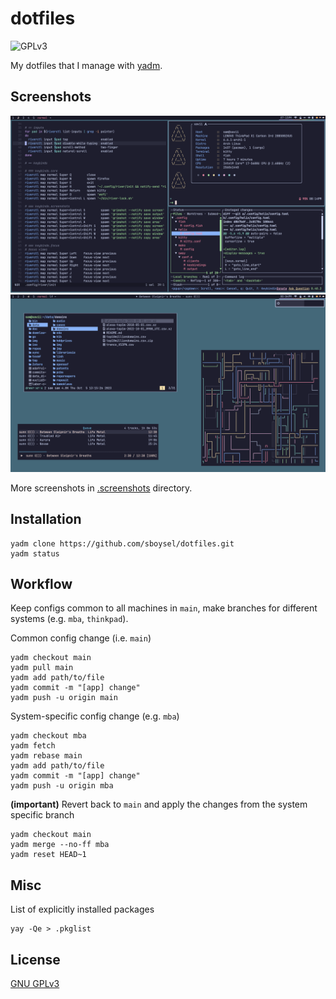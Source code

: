 # dotfiles

![GPLv3](https://img.shields.io/badge/license-GPL3-brightgreen)

My dotfiles that I manage with [yadm](https://yadm.io/).

## Screenshots

![](../.screenshots/thinkpad/screen0.png?raw=true)
![](../.screenshots/thinkpad/screen2.png?raw=true)

More screenshots in [.screenshots](../.screenshots) directory.

## Installation

```
yadm clone https://github.com/sboysel/dotfiles.git
yadm status
```

## Workflow

Keep configs common to all machines in `main`, make branches for different 
systems (e.g. `mba`, `thinkpad`).

Common config change (i.e. `main`)

```
yadm checkout main
yadm pull main
yadm add path/to/file
yadm commit -m "[app] change"
yadm push -u origin main
```

System-specific config change (e.g. `mba`)

```
yadm checkout mba
yadm fetch
yadm rebase main
yadm add path/to/file
yadm commit -m "[app] change"
yadm push -u origin mba
```

**(important)** Revert back to `main` and apply the changes from the system specific branch

```
yadm checkout main
yadm merge --no-ff mba
yadm reset HEAD~1
```

## Misc

List of explicitly installed packages
```
yay -Qe > .pkglist
```

## License

[GNU GPLv3](https://choosealicense.com/licenses/gpl-3.0/)
